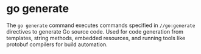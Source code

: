 # go generate

The `go generate` command executes commands specified in `//go:generate` directives to generate Go source code. Used for code generation from templates, string methods, embedded resources, and running tools like protobuf compilers for build automation.